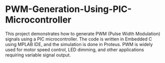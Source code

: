 # PWM-Generation-Using-PIC-Microcontroller
This project demonstrates how to generate PWM (Pulse Width Modulation) signals using a PIC microcontroller. The code is written in Embedded C using MPLAB IDE, and the simulation is done in Proteus. PWM is widely used for motor speed control, LED dimming, and other applications requiring variable signal output.
